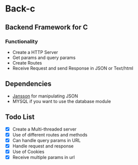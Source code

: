# Back-c

## Backend Framework for C

### Functionality
- Create a HTTP Server
- Get params and query params
- Create Routes
- Receive Request and send Response in JSON or Text/html

## Dependencies
- [Jansson](https://github.com/akheron/jansson) for manipulating JSON
- MYSQL if you want to use the database module 

## Todo List
- [x] Create a Multi-threaded server
- [x] Use of different routes and methods
- [x] Can handle query params in URL
- [x] Handle request and response
- [x] Use of Cookies
- [x] Receive multiple params in url